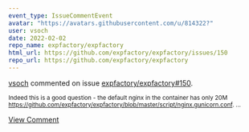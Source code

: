 ```yaml
---
event_type: IssueCommentEvent
avatar: "https://avatars.githubusercontent.com/u/814322?"
user: vsoch
date: 2022-02-02
repo_name: expfactory/expfactory
html_url: https://github.com/expfactory/expfactory/issues/150
repo_url: https://github.com/expfactory/expfactory
---
```


<a href='https://github.com/vsoch' target='_blank'>vsoch</a> commented on issue <a href='https://github.com/expfactory/expfactory/issues/150' target='_blank'>expfactory/expfactory#150</a>.

<small>Indeed this is a good question - the default nginx in the container has only 20M https://github.com/expfactory/expfactory/blob/master/script/nginx.gunicorn.conf....</small>

<a href='https://github.com/expfactory/expfactory/issues/150' target='_blank'>View Comment</a>